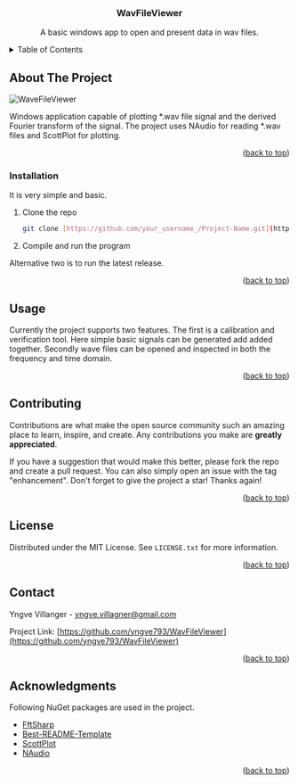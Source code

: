 <br />
<div align="center">
  <h3 align="center">WavFileViewer</h3>

  <p align="center">
    A basic windows app to open and present data in wav files. 
  </p>
</div>



<!-- TABLE OF CONTENTS -->
<details>
  <summary>Table of Contents</summary>
  <ol>
    <li>
      <a href="#about-the-project">About The Project</a>
    </li>
    <li>
      <ul>
        <li><a href="#installation">Installation</a></li>
      </ul>
    </li>
    <li><a href="#usage">Usage</a></li>
    <li><a href="#contributing">Contributing</a></li>
    <li><a href="#license">License</a></li>
    <li><a href="#contact">Contact</a></li>
    <li><a href="#acknowledgments">Acknowledgments</a></li>
  </ol>
</details>



<!-- ABOUT THE PROJECT -->
## About The Project

![WaveFileViewer](https://user-images.githubusercontent.com/79855565/232421697-d357e424-5e14-4cf0-9044-b75e893a5092.png)


Windows application capable of plotting *.wav file signal and the derived Fourier transform of the signal. 
The project uses NAudio for reading *.wav files and ScottPlot for plotting. 

<p align="right">(<a href="#readme-top">back to top</a>)</p>


### Installation

It is very simple and basic. 

1. Clone the repo
   ```sh
   git clone [https://github.com/your_username_/Project-Name.git](https://github.com/yngve793/WavFileViewer.git)
   ```
2. Compile and run the program

Alternative two is to run the latest release. 

<p align="right">(<a href="#readme-top">back to top</a>)</p>



<!-- USAGE EXAMPLES -->
## Usage

Currently the project supports two features. The first is a calibration and verification tool. Here simple basic signals can be generated add added together. 
Secondly wave files can be opened and inspected in both the frequency and time domain. 

<p align="right">(<a href="#readme-top">back to top</a>)</p>


<!-- CONTRIBUTING -->
## Contributing

Contributions are what make the open source community such an amazing place to learn, inspire, and create. Any contributions you make are **greatly appreciated**.

If you have a suggestion that would make this better, please fork the repo and create a pull request. You can also simply open an issue with the tag "enhancement".
Don't forget to give the project a star! Thanks again!

<p align="right">(<a href="#readme-top">back to top</a>)</p>


<!-- LICENSE -->
## License

Distributed under the MIT License. See `LICENSE.txt` for more information.

<p align="right">(<a href="#readme-top">back to top</a>)</p>


<!-- CONTACT -->
## Contact

Yngve Villanger - yngve.villagner@gmail.com

Project Link: [https://github.com/yngve793/WavFileViewer](https://github.com/yngve793/WavFileViewer)
<p align="right">(<a href="#readme-top">back to top</a>)</p>


<!-- ACKNOWLEDGMENTS -->
## Acknowledgments

Following NuGet packages are used in the project. 

* [FftSharp](https://github.com/swharden/FftSharp)
* [Best-README-Template](https://github.com/othneildrew/Best-README-Template)
* [ScottPlot](https://scottplot.net/)
* [NAudio](https://github.com/naudio/NAudio)

<p align="right">(<a href="#readme-top">back to top</a>)</p>
